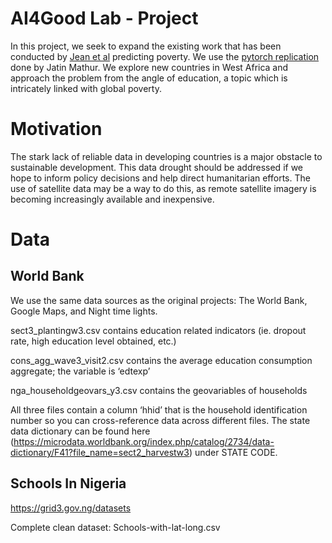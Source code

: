 # AI4Good Lab - Project

In this project, we seek to expand the existing work that has been conducted by [Jean et al](http://sustain.stanford.edu/predicting-poverty) predicting poverty. We use the [pytorch replication](https://github.com/jmather625/predicting-poverty-replication) done by Jatin Mathur. We explore new countries in West Africa and approach the problem from the angle of education, a topic which is intricately linked with global poverty. 

# Motivation

The stark lack of reliable data in developing countries is a major obstacle to sustainable development. This data drought should be addressed if we hope to inform policy decisions and help direct humanitarian efforts. The use of satellite data may be a way to do this, as remote satellite imagery is becoming increasingly available and inexpensive.

# Data
## World Bank 
We use the same data sources as the original projects: The World Bank, Google Maps, and Night time lights. 

sect3_plantingw3.csv contains education related indicators (ie. dropout rate, high education level obtained, etc.)

cons_agg_wave3_visit2.csv contains the average education consumption aggregate; the variable is ‘edtexp’

nga_householdgeovars_y3.csv contains the geovariables of households

All three files contain a column ‘hhid’ that is the household identification number so you can cross-reference data across different files. The state data dictionary can be found here (https://microdata.worldbank.org/index.php/catalog/2734/data-dictionary/F41?file_name=sect2_harvestw3) under STATE CODE.

## Schools In Nigeria 
https://grid3.gov.ng/datasets

Complete clean dataset: Schools-with-lat-long.csv
